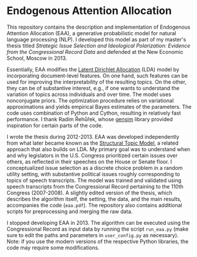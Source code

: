 # Endogenous Attention Allocation

This repository contains the description and implementation of Endogenous Attention Allocation (EAA), a generative probabilistic model for natural language processing (NLP). I developed this model as part of my master's thesis titled *Strategic Issue Selection and Ideological Polarization: Evidence from the Congressional Record Data* and defended at the New Economic School, Moscow in 2013.

Essentially, EAA modifies the [Latent Dirichlet Allocation](http://jmlr.org/papers/volume3/blei03a/blei03a.pdf) (LDA) model by incorporating document-level features. On one hand, such features can be used for improving the interpretability of the resulting topics. On the other, they can be of substantive interest, e.g., if one wants to understand the variation of topics across individuals and over time. The model uses nonconjugate priors. The optimization procedure relies on variational approximations and yields empirical Bayes estimates of the parameters. The code uses combination of Python and Cython, resulting in relatively fast performance. I thank Radim Řehůřek, whose [gensim](https://radimrehurek.com/gensim) library provided inspiration for certain parts of the code.

I wrote the thesis during 2012-2013. EAA was developed independently from what later became known as the [Structural Topic Model](https://www.structuraltopicmodel.com), a related approach that also builds on LDA. My primary goal was to understand when and why legislators in the U.S. Congress prioritized certain issues over others, as reflected in their speeches on the House or Senate floor. I conceptualized issue selection as a discrete choice problem in a random utility setting, with substantive political issues roughly corresponding to topics of speech transcripts. The model was trained and validated using speech transcripts from the Congressional Record pertaining to the 110th Congress (2007-2008). A slightly edited version of the thesis, which describes the algorithm itself, the setting, the data, and the main results, accompanies the code (`eaa.pdf`). The repository also contains additional scripts for preprocessing and merging the raw data.

I stopped developing EAA in 2013. The algorithm can be executed using the Congressional Record as input data by running the script `run_eaa.py` (make sure to edit the paths and parameters in `user_config.py` as necessary). Note: if you use the modern versions of the respective Python libraries, the code may require some modifications.